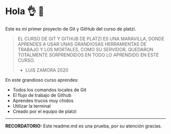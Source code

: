 # Hola 👌 💙
Este es mi primer proyecto de Git y GitHub del curso de platzi.

> EL CURSO DE GIT Y GITHUB DE PLATZI ES UNA MARAVILLA, DONDE APRENDES A USAR UNAS GRANDIOSAS HERRAMIENTAS DE TRABAJO Y LOS MORTALES, COMO SU SERVIDOR, QUEDARON TOTALMENTE SORPRENDIDOS EN TODO LO APRENDIDO EN ESTE CURSO.
> - LUIS ZAMORA 2020

En este grandioso curso aprendes: 
- Todos los comandos locales de Git
- El flujo de trabajo de Github
- Aprendes trucos muy chidos 
- Utilizar la terminal 
- Creado por el equipo de platzi

------------

**RECORDATORIO:** Este readme.md es una prueba, por su atención gracias.  
